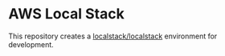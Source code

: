 # AWS Local Stack

This repository creates a [localstack/localstack](https://github.com/localstack/localstack) environment for development.
